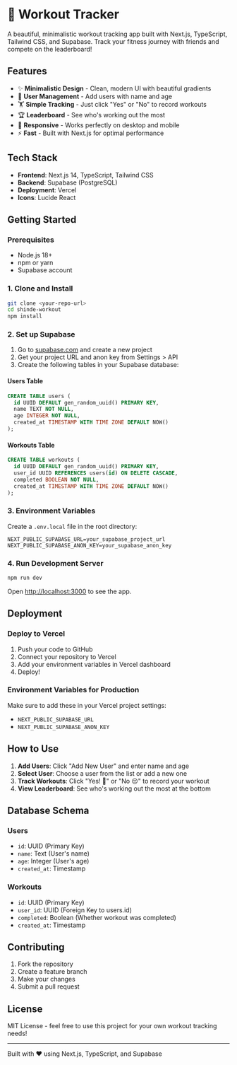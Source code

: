 # 💪 Workout Tracker

A beautiful, minimalistic workout tracking app built with Next.js, TypeScript, Tailwind CSS, and Supabase. Track your fitness journey with friends and compete on the leaderboard!

## Features

- ✨ **Minimalistic Design** - Clean, modern UI with beautiful gradients
- 👥 **User Management** - Add users with name and age
- 🏋️ **Simple Tracking** - Just click "Yes" or "No" to record workouts
- 🏆 **Leaderboard** - See who's working out the most
- 📱 **Responsive** - Works perfectly on desktop and mobile
- ⚡ **Fast** - Built with Next.js for optimal performance

## Tech Stack

- **Frontend**: Next.js 14, TypeScript, Tailwind CSS
- **Backend**: Supabase (PostgreSQL)
- **Deployment**: Vercel
- **Icons**: Lucide React

## Getting Started

### Prerequisites

- Node.js 18+ 
- npm or yarn
- Supabase account

### 1. Clone and Install

```bash
git clone <your-repo-url>
cd shinde-workout
npm install
```

### 2. Set up Supabase

1. Go to [supabase.com](https://supabase.com) and create a new project
2. Get your project URL and anon key from Settings > API
3. Create the following tables in your Supabase database:

#### Users Table
```sql
CREATE TABLE users (
  id UUID DEFAULT gen_random_uuid() PRIMARY KEY,
  name TEXT NOT NULL,
  age INTEGER NOT NULL,
  created_at TIMESTAMP WITH TIME ZONE DEFAULT NOW()
);
```

#### Workouts Table
```sql
CREATE TABLE workouts (
  id UUID DEFAULT gen_random_uuid() PRIMARY KEY,
  user_id UUID REFERENCES users(id) ON DELETE CASCADE,
  completed BOOLEAN NOT NULL,
  created_at TIMESTAMP WITH TIME ZONE DEFAULT NOW()
);
```

### 3. Environment Variables

Create a `.env.local` file in the root directory:

```env
NEXT_PUBLIC_SUPABASE_URL=your_supabase_project_url
NEXT_PUBLIC_SUPABASE_ANON_KEY=your_supabase_anon_key
```

### 4. Run Development Server

```bash
npm run dev
```

Open [http://localhost:3000](http://localhost:3000) to see the app.

## Deployment

### Deploy to Vercel

1. Push your code to GitHub
2. Connect your repository to Vercel
3. Add your environment variables in Vercel dashboard
4. Deploy!

### Environment Variables for Production

Make sure to add these in your Vercel project settings:
- `NEXT_PUBLIC_SUPABASE_URL`
- `NEXT_PUBLIC_SUPABASE_ANON_KEY`

## How to Use

1. **Add Users**: Click "Add New User" and enter name and age
2. **Select User**: Choose a user from the list or add a new one
3. **Track Workouts**: Click "Yes! 💪" or "No 😔" to record your workout
4. **View Leaderboard**: See who's working out the most at the bottom

## Database Schema

### Users
- `id`: UUID (Primary Key)
- `name`: Text (User's name)
- `age`: Integer (User's age)
- `created_at`: Timestamp

### Workouts
- `id`: UUID (Primary Key)
- `user_id`: UUID (Foreign Key to users.id)
- `completed`: Boolean (Whether workout was completed)
- `created_at`: Timestamp

## Contributing

1. Fork the repository
2. Create a feature branch
3. Make your changes
4. Submit a pull request

## License

MIT License - feel free to use this project for your own workout tracking needs!

---

Built with ❤️ using Next.js, TypeScript, and Supabase
